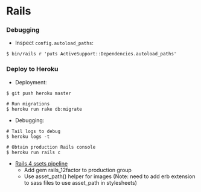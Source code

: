# Rails

### Debugging
- Inspect `config.autoload_paths`:
```
$ bin/rails r 'puts ActiveSupport::Dependencies.autoload_paths'
```

### Deploy to Heroku
- Deployment:
```
$ git push heroku master

# Run migrations
$ heroku run rake db:migrate
```

- Debugging:
```
# Tail logs to debug
$ heroku logs -t

# Obtain production Rails console
$ heroku run rails c
```

- [Rails 4 ssets pipeline](https://devcenter.heroku.com/articles/rails-4-asset-pipeline#serve-assets)
   - Add gem rails_12factor to production group
   - Use asset_path() helper for images (Note: need to add erb extension to sass files to use asset_path in stylesheets)
